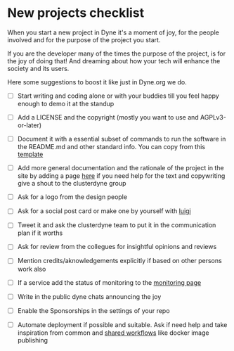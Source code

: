 # New projects checklist

When you start a new project in Dyne it's a moment of joy,
for the people involved and for the purpose of the project you start.

If you are the developer many of the times the purpose of the project,
is for the joy of doing that! And dreaming about how your tech will enhance
the society and its users.

Here some suggestions to boost it like just in Dyne.org we do.

- [ ] Start writing and coding alone or with your buddies till you feel happy enough to demo it at the standup
- [ ] Add a LICENSE and the copyright (mostly you want to use and AGPLv3-or-later)
- [ ] Document it with a essential subset of commands to run the software in the README.md and other standard info. You can copy from this [template](https://github.com/puria/readme)
- [ ] Add more general documentation and the rationale of the project in the site by adding a page [here](https://github.com/dyne/dyne.github.io/tree/main/src/pages/software) if you need help for the text and copywriting give a shout to the clusterdyne group
- [ ] Ask for a logo from the design people
- [ ] Ask for a social post card or make one by yourself with [luigi](https://luigi.dyne.org)
- [ ] Tweet it and ask the clusterdyne team to put it in the communication plan if it worths
- [ ] Ask for review from the collegues for insightful opinions and reviews
- [ ] Mention credits/aknowledgements explicitly if based on other persons work also
- [ ] If a service add the status of monitoring to the [monitoring page](https://github.com/dyne/status)
- [ ] Write in the public dyne chats announcing the joy
- [ ] Enable the Sponsorships in the settings of your repo
- [ ] Automate deployment if possible and suitable. Ask if need help and take inspiration from common and [shared workflows](https://github.com/dyne/workflows/tree/main/.github/workflows) like docker image publishing

